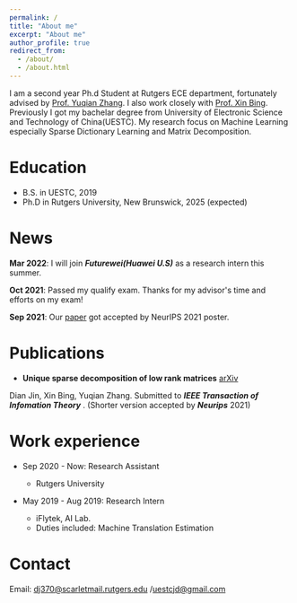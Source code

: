```yaml
---
permalink: /
title: "About me"
excerpt: "About me"
author_profile: true
redirect_from: 
  - /about/
  - /about.html
---
```


I am a second year Ph.d Student at Rutgers ECE department, fortunately advised by [Prof. Yuqian Zhang](https://sites.google.com/view/yuqianzhang). I also work closely with [Prof. Xin Bing](https://sites.coecis.cornell.edu/xinbing/). Previously I got my bachelar degree from University of Electronic Science and Technology of China(UESTC).
My research focus on Machine Learning especially Sparse Dictionary Learning and Matrix Decomposition. 






Education
======
* B.S. in UESTC, 2019
* Ph.D in Rutgers University, New Brunswick, 2025 (expected)

News
======
**Mar 2022**: I will join ***Futurewei(Huawei U.S)*** as a research intern this summer.

**Oct 2021**: Passed my qualify exam. Thanks for my advisor's time and efforts on my exam! 

**Sep 2021**: Our [paper](https://arxiv.org/abs/2106.07736) got accepted by NeurIPS 2021 poster.


Publications
======
* **Unique sparse decomposition of low rank matrices** [arXiv](https://arxiv.org/abs/2106.07736)

Dian Jin, Xin Bing, Yuqian Zhang. Submitted to ***IEEE Transaction of Infomation Theory*** . (Shorter version accepted by ***Neurips*** 2021)


Work experience
======
* Sep 2020 - Now: Research Assistant
  * Rutgers University


* May 2019 - Aug 2019: Research Intern
  * iFlytek, AI Lab.
  * Duties included: Machine Translation Estimation

Contact
=====
Email: dj370@scarletmail.rutgers.edu /uestcjd@gmail.com  
  


